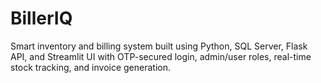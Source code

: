 # BillerIQ
Smart inventory and billing system built using Python, SQL Server, Flask API, and Streamlit UI with OTP-secured login, admin/user roles, real-time stock tracking, and invoice generation.
